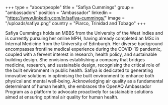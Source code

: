 +++
type = "about/people"
title = "Safiya Cummings"
group = "ambassadors"
position = "Ambassador"
linkedin = "https://www.linkedin.com/in/safiya-cummings/"
image = "/uploads/safiya.png"
country = "Piarco, Trinidad and Tobago"
+++
<!--StartFragment-->

Safiya Cummings holds an MBBS from the University of the West Indies and is currently pursuing her online MPH, having already completed an MSc in Internal Medicine from the University of Edinburgh. Her diverse background encompasses frontline medical experience during the COVID-19 pandemic, coupled with a fervent interest in research, health policy, and sustainable building design. She envisions establishing a company that bridges medicine, research, and sustainable design, recognising the critical role of the built environment in public health. Safiya is dedicated to generating innovative solutions in optimising the built environment to enhance both physical and mental well-being. Acknowledging air quality as a fundamental determinant of human health, she embraces the OpenAQ Ambassador Program as a platform to advocate proactively for sustainable solutions aimed at ensuring optimal air quality for human health.



<!--EndFragment-->
